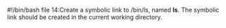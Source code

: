 #!/bin/bash
file 14:Create a symbolic link to /bin/ls, named __ls__. The symbolic link should be created in the current working directory.
